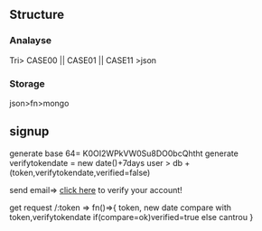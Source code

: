 ## Structure

### Analayse

Tri> CASE00 || CASE01 || CASE11 >json

### Storage

json>fn>mongo

## signup

generate base 64= K0OI2WPkVW0Su8DO0bcQhtht
generate verifytokendate = new date()+7days
user > db + (token,verifytokendate,verified=false)

send email=> <a href="http://10.10.50.24:3017/K0OI2WPkVW0Su8DO0bcQhtht">click here</a> to verify your account!

get request /:token => fn()=>{
token, new date
compare with token,verifytokendate
if(compare=ok)verified=true
else cantrou
}
